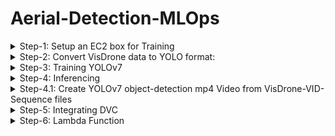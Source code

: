 # Aerial-Detection-MLOps
<details>
    <summary> Step-1: Setup an EC2 box for Training </summary>

    - Instantiate a p3.2xlarge EC2 box (for data-parallel training get p3.8xlarge box) with the following AMI:
        Deep Learning AMI GPU PyTorch 1.12.1 (Amazon Linux 2) 20221005
    - Open ports 22, 80, 443, 8000-8002 from anywhere
    - AWS configure
    - conda activate pytorch
    - configure git if needed
    - initialize wandb

</details>
<details>
    <summary> Step-2: Convert VisDrone data to YOLO format:</summary>

## Step-2.1: Convert VisDrone DET data

    - git clone https://github.com/schwenkd/aerial-detection-mlops.git
    - cd aerial-detection-mlops
    - pip3 install -r requirements.txt
    - mkdir VisDrone
    - cd VisDrone
    - aws s3 cp s3://aerial-detection-mlops4/data/visdrone/raw-data/DET/VisDrone2019-DET-train.zip VisDrone2019-DET-train.zip
    - aws s3 cp s3://aerial-detection-mlops4/data/visdrone/raw-data/DET/VisDrone2019-DET-val.zip VisDrone2019-DET-val.zip
    - aws s3 cp s3://aerial-detection-mlops4/data/visdrone/raw-data/DET/VisDrone2019-DET-test-dev.zip VisDrone2019-DET-test-dev.zip
    - unzip -d . VisDrone2019-DET-val.zip
    - unzip -d . VisDrone2019-DET-train.zip
    - unzip -d . VisDrone2019-DET-test-dev.zip
    - mkdir VisDrone2019-DET-test-dev
    - mv annotations/ VisDrone2019-DET-test-dev
    - mv images/ VisDrone2019-DET-test-dev
    - cd /home/ec2-user/aerial-detection-mlops
    - python3 ./src/yolo_data_utils/convert_visdrone_DET_data_to_yolov7.py --output_image_size "(960, 544)"
    -> is this supposed to be here?  aws s3 cp s3://aerial-detection-mlops4/data/visdrone/yolov7-data/DET/VisDrone2019-DET-YOLOv7.zip VisDrone2019-DET-YOLOv7.zip 
    - You can cleanup the VisDrone directory by deleting all the zip files containing the raw data.

## Step-2.2: Convert VisDrone VID data

    - cd VisDrone
    - aws s3 cp s3://aerial-detection-mlops4/data/visdrone/raw-data/Video/VisDrone2019-VID-train.zip VisDrone2019-VID-train.zip
    - aws s3 cp s3://aerial-detection-mlops4/data/visdrone/raw-data/Video/VisDrone2019-VID-test-dev.zip VisDrone2019-VID-test-dev.zip
    - aws s3 cp s3://aerial-detection-mlops4/data/visdrone/raw-data/Video/VisDrone2019-VID-val.zip VisDrone2019-VID-val.zip
    - unzip -d . VisDrone2019-VID-train.zip
    - unzip -d . VisDrone2019-VID-test-dev.zip
    - unzip -d . VisDrone2019-VID-val.zip
    - cd ..        
    - python3 ./src/yolo_data_utils/convert_visdrone_VID_data_to_yolov7.py --output_image_size "(960, 544)"
    - aws s3 cp VisDrone2019-VID-YOLOv7.zip s3://aerial-detection-mlops4/data/visdrone/yolov7-data/Video/VisDrone2019-DET-YOLOv7.zip
    - You can cleanup the VisDrone directory by deleting all the zip files containing the raw data.
</details>

<details>
    <summary> Step-3: Training YOLOv7 </summary>

        - git clone https://github.com/schwenkd/aerial-detection-mlops.git
        - cd aerial-detection-mlops
        - git clone https://github.com/WongKinYiu/yolov7.git
        - git clone https://github.com/ultralytics/yolov5.git
        - install requirements.txt libraries for both yolov7 and yolov5
        - mkdir VisDrone
        - cd VisDrone
        - aws s3 cp s3://aerial-detection-mlops4/data/visdrone/yolov7-data/DET/VisDrone2019-DET-YOLOv7.zip VisDrone2019-DET-YOLOv7.zip
        - unzip -d . VisDrone2019-DET-YOLOv7.zip
        - aws s3 cp s3://aerial-detection-mlops4/data/visdrone/yolov7-data/Video/VisDrone2019-VID-YOLOv7.zip VisDrone2019-VID-YOLOv7.zip
        - unzip -d . VisDrone2019-VID-YOLOv7.zip
        - cd ..
        - bash ./src/train/train_yolov7.sh
        - Save the best model to s3:
                 aws s3 sync ./exp11 s3://aerial-detection-mlops4/model/Visdrone/Yolov7/<yyyyMMdd>/<run_name>


</details>
<details>
    <summary> Step-4: Inferencing </summary>

        - cd yolov7
        - aws s3 cp s3://aerial-detection-mlops4/model/Visdrone/Yolov7/20221026/exp11/weights/best.pt ae-yolov7-best.pt
        - python3 detect.py --weights ae-yolov7-best.pt --conf 0.4 --img-size 640 --source ../9999938_00000_d_0000208.jpg
        - python3 detect.py --weights ae-yolov7-best.pt --conf 0.25 --img-size 640 --source yourvideo.mp4
        ### load the file to s3
        - aws s3 cp runs/detect/exp2/9999938_00000_d_0000208.jpg s3://aerial-detection-mlops4/inferencing/test.jpg

</details>
<details>
    <summary> Step-4.1: Create YOLOv7 object-detection mp4 Video from VisDrone-VID-Sequence files </summary>

        - go to aerial-detection-mlops directoru
        - git pull https://github.com/schwenkd/aerial-detection-mlops.git
        - create directories: "inferencing/video/input/" and "inferencing/video/output/"
        - go to "aerial-detection-mlops/inferencing/video/input/" folder
        - aws s3 cp  s3://aerial-detection-mlops4/data/visdrone/raw-data/Video/VisDrone2019-VID-test-challenge.zip VisDrone2019-VID-test-challenge.zip
        - unzip -d . VisDrone2019-VID-test-challenge.zip
        - go back to aerial-detection-mlops/yolov7 directory
        - python3 ../src/yolo_data_utils/convert_image_sequences_to_video.py --image_sequence_folder ../inferencing/video/input/VisDrone2019-VID-test-challenge/sequences
           --output_mp4_video_folder ../inferencing/video/output --output_image_size "(960,544)" --fps 10
        - go to  "aerial-detection-mlops/inferencing/video/output/" and execute the following command
        - aws s3 cp uav0000006_06900_v.mp4 s3://deepak-mlops4-dev/capstone/deleteit/uav0000006_06900_v.mp4

</details>

<details>
    <summary> Step-5: Integrating DVC </summary>

        - yum install pip
        - pip3 install dvc
        - dvc init
        - dvc remote add yolov7_det_data -d s3://aerial-detection-mlops4/data/visdrone/yolov7-data/DET/VisDrone2019-DET-YOLOv7.zip
        - dvc remote add raw_data_det_train s3://aerial-detection-mlops4/data/visdrone/raw-data/DET/VisDrone2019-DET-train.zip
        - dvc remote add raw_data_det_val s3://aerial-detection-mlops4/data/visdrone/raw-data/DET/VisDrone2019-DET-val.zip
        - dvc remote add raw_data_det_test-dev s3://aerial-detection-mlops4/data/visdrone/raw-data/DET/VisDrone2019-DET-test-dev.zip
        - dvc remote add raw_data_det_test-challenge s3://aerial-detection-mlops4/data/visdrone/raw-data/DET/VisDrone2019-DET-test-challenge.zip
        - dvc add .
        - git commit -m "dvc init"

</details>

<details>
    <summary> Step-6: Lambda Function </summary>
    
        - created Lambda function aerial-detection-mlops-lambda
        - IAM role used is aerial-detection-mlops-lambda-role
        - the function is triggered whenever we drop a file in s3://aerial-detection-mlops4/inferencing/photos/input folder
        - this function will call a detection-service that will inturn call the triton server
</details>
